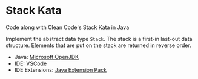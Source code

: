# Stack Kata
Code along with Clean Code's Stack Kata in Java

Implement the abstract data type `Stack`. The stack is a first-in last-out data structure. Elements that are put on the stack are returned in reverse order.

* Java: [Microsoft OpenJDK ](https://docs.microsoft.com/en-us/java/openjdk/)
* IDE: [VSCode](https://code.visualstudio.com/)
* IDE Extensions: [Java Extension Pack](https://marketplace.visualstudio.com/items?itemName=vscjava.vscode-java-pack)
